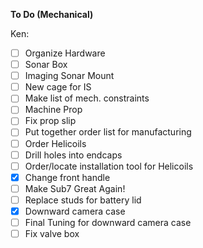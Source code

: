 **To Do (Mechanical)**

Ken:

- [ ] Organize Hardware
- [ ] Sonar Box
- [ ] Imaging Sonar Mount
- [ ] New cage for IS
- [ ] Make list of mech. constraints
- [ ] Machine Prop
- [ ] Fix prop slip
- [ ] Put together order list for manufacturing
- [ ] Order Helicoils
- [ ] Drill holes into endcaps
- [ ] Order/locate installation tool for Helicoils
- [X] Change front handle
- [ ] Make Sub7 Great Again!
- [ ] Replace studs for battery lid
- [X] Downward camera case
- [ ] Final Tuning for downward camera case
- [ ] Fix valve box 